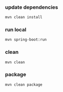 ### update dependencies

```bash
mvn clean install
```

### run local

```bash
mvn spring-boot:run
```

### clean

```bash
mvn clean
```

### package

```bash
mvn clean package
```
